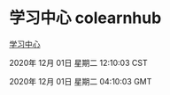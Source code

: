 # 学习中心 colearnhub
[学习中心](http://59.174.27.11:56308/colearnhub/)

2020年 12月 01日 星期二 12:10:03 CST

2020年 12月 01日 星期二 04:10:03 GMT

